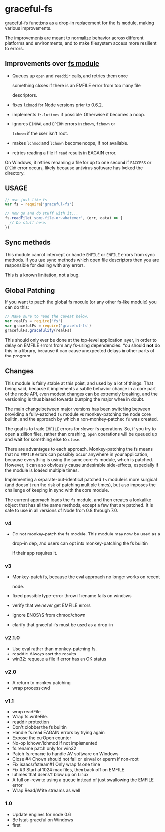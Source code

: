 # graceful-fs

graceful-fs functions as a drop-in replacement for the fs module, making various improvements.

The improvements are meant to normalize behavior across different platforms and environments, and to make filesystem access more resilient to errors.

## Improvements over [fs module](https://nodejs.org/api/fs.html)

* Queues up `open` and `readdir` calls, and retries them once

  something closes if there is an EMFILE error from too many file

  descriptors.

* fixes `lchmod` for Node versions prior to 0.6.2.
* implements `fs.lutimes` if possible. Otherwise it becomes a noop.
* ignores `EINVAL` and `EPERM` errors in `chown`, `fchown` or

  `lchown` if the user isn't root.

* makes `lchmod` and `lchown` become noops, if not available.
* retries reading a file if `read` results in EAGAIN error.

On Windows, it retries renaming a file for up to one second if `EACCESS` or `EPERM` error occurs, likely because antivirus software has locked the directory.

## USAGE

```javascript
// use just like fs
var fs = require('graceful-fs')

// now go and do stuff with it...
fs.readFile('some-file-or-whatever', (err, data) => {
  // Do stuff here.
})
```

## Sync methods

This module cannot intercept or handle `EMFILE` or `ENFILE` errors from sync methods. If you use sync methods which open file descriptors then you are responsible for dealing with any errors.

This is a known limitation, not a bug.

## Global Patching

If you want to patch the global fs module \(or any other fs-like module\) you can do this:

```javascript
// Make sure to read the caveat below.
var realFs = require('fs')
var gracefulFs = require('graceful-fs')
gracefulFs.gracefulify(realFs)
```

This should only ever be done at the top-level application layer, in order to delay on EMFILE errors from any fs-using dependencies. You should **not** do this in a library, because it can cause unexpected delays in other parts of the program.

## Changes

This module is fairly stable at this point, and used by a lot of things. That being said, because it implements a subtle behavior change in a core part of the node API, even modest changes can be extremely breaking, and the versioning is thus biased towards bumping the major when in doubt.

The main change between major versions has been switching between providing a fully-patched `fs` module vs monkey-patching the node core builtin, and the approach by which a non-monkey-patched `fs` was created.

The goal is to trade `EMFILE` errors for slower fs operations. So, if you try to open a zillion files, rather than crashing, `open` operations will be queued up and wait for something else to `close`.

There are advantages to each approach. Monkey-patching the fs means that no `EMFILE` errors can possibly occur anywhere in your application, because everything is using the same core `fs` module, which is patched. However, it can also obviously cause undesirable side-effects, especially if the module is loaded multiple times.

Implementing a separate-but-identical patched `fs` module is more surgical \(and doesn't run the risk of patching multiple times\), but also imposes the challenge of keeping in sync with the core module.

The current approach loads the `fs` module, and then creates a lookalike object that has all the same methods, except a few that are patched. It is safe to use in all versions of Node from 0.8 through 7.0.

### v4

* Do not monkey-patch the fs module.  This module may now be used as a

  drop-in dep, and users can opt into monkey-patching the fs builtin

  if their app requires it.

### v3

* Monkey-patch fs, because the eval approach no longer works on recent

  node.

* fixed possible type-error throw if rename fails on windows
* verify that we _never_ get EMFILE errors
* Ignore ENOSYS from chmod/chown
* clarify that graceful-fs must be used as a drop-in

### v2.1.0

* Use eval rather than monkey-patching fs.
* readdir: Always sort the results
* win32: requeue a file if error has an OK status

### v2.0

* A return to monkey patching
* wrap process.cwd

### v1.1

* wrap readFile
* Wrap fs.writeFile.
* readdir protection
* Don't clobber the fs builtin
* Handle fs.read EAGAIN errors by trying again
* Expose the curOpen counter
* No-op lchown/lchmod if not implemented
* fs.rename patch only for win32
* Patch fs.rename to handle AV software on Windows
* Close \#4 Chown should not fail on einval or eperm if non-root
* Fix isaacs/fstream\#1 Only wrap fs one time
* Fix \#3 Start at 1024 max files, then back off on EMFILE
* lutimes that doens't blow up on Linux
* A full on-rewrite using a queue instead of just swallowing the EMFILE error
* Wrap Read/Write streams as well

### 1.0

* Update engines for node 0.6
* Be lstat-graceful on Windows
* first

